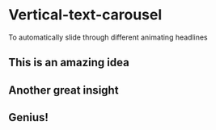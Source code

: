 Vertical-text-carousel
======================

To automatically slide through different animating headlines
    
<div class="text-carousel">
  <div class="text-carousel-item"><h2>This is an amazing idea</h2></div>
  <div class="text-carousel-item"><h2>Another great insight</h2></div>
  <div class="text-carousel-item"><h2>Genius!</h2></div>
</div>

<script type="text/javascript">
  $(".text-carousel").textCarousel(3000);
</script>
